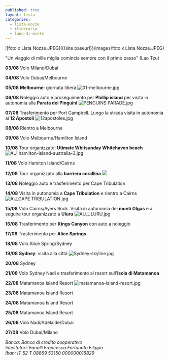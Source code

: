 ```yaml
---
published: true
layout: lista
categories:
  - lista-nozze
  - itinerario
  - luna-di-miele
---
```

![foto x LIsta Nozze.JPEG]({{site.baseurl}}/images/foto x LIsta Nozze.JPEG)
<div class="citazione">
"Un viaggio di mille miglia comincia sempre con il primo passo" (Lao Tzu)
</div>

**03/08** Volo Milano/Dubai

**04/08** Volo Dubai/Melbourne

**05/08** **Melbourne**: giornata libera
![01-melbourne.jpg]({{site.baseurl}}/images/01-melbourne.jpg)

**06/08** Noleggio auto e proseguimento per **Phillip island** per visita in autonomia alla **Parata dei Pinguini**
![PENGUINS PARADE.jpg]({{site.baseurl}}/images/PENGUINS%20PARADE.jpg)

**07/08** Trasferimento per Port Campbell. Lungo la strada visita in autonomia ai **12 Apostoli**
![12apostoles.jpg]({{site.baseurl}}/images/12apostoles.jpg)

**08/08** Rientro a Melbourne

**09/08** Volo Melbourne/Hamilton Island

**10/08** Tour organizzato: **Utimate Whitsunday Whitehaven beach**
![AU_hamilton-island-australia-3.jpg]({{site.baseurl}}/images/AU_hamilton-island-australia-3.jpg)

**11/08** Volo Hamiton Island/Cairns

**12/08** Tour organizzato alla **barriera corallina**
![]({{site.baseurl}}/images/AU_barriera%20corallina.jpg)

**13/08** Noleggio auto e trasferimento per Cape Tribulation

**14/08** Visita in autonomia a **Cape Tribulation** e rientro a Cairns
![AU_CAPE TRIBULATION.jpg]({{site.baseurl}}/images/AU_CAPE%20TRIBULATION.jpg)

**15/08** Volo Cairns/Ayers Rock.
Visita in autonomia dei **monti Olgas** e a seguire tour organizzato a **Uluru**
![AU_ULURU.jpg]({{site.baseurl}}/images/AU_ULURU.jpg)

**16/08** Trasferimento per **Kings Canyon** con auto a noleggio

**17/08** Trasferimento per **Alice Springs**

**18/08** Volo Alice Spring/Sydney

**19/08** **Sydney**: visita alla città
![Sydney-skyline.jpg]({{site.baseurl}}/images/Sydney-skyline.jpg)

**20/08** Sydney

**21/08** Volo Sydney Nadi e trasferimento al resort sull'**isola di Matamanoa**

**22/08** Matamanoa Island Resort
![matamanoa-island-resort.jpg]({{site.baseurl}}/images/matamanoa-island-resort.jpg)

**23/08** Matamanoa  Island Resort

**24/08** Matamanoa  Island Resort

**25/08** Matamanoa  Island Resort

**26/08** Volo Nadi/Adelaide/Dubai

**27/08** Volo Dubai/Milano
	 

<address>
Banca: Banco di credito cooperativo<br/>
Intestatari: Fanelli Francesca  Fortunato Filippo<br/>
Iban: IT 52 T 08869 53150 000000016829<br/>
</address>
